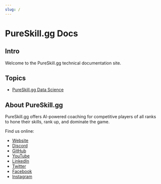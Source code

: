 ```yaml
---
slug: /
---
```


# PureSkill.gg Docs

## Intro

Welcome to the PureSkill.gg technical documentation site.

## Topics

- [PureSkill.gg Data Science](./datascience/)

## About PureSkill.gg

PureSkill.gg offers AI-powered coaching for competitive players of all ranks to hone their skills, rank up, and dominate the game.

Find us online:

- [Website]
- [Discord]
- [GitHub]
- [YouTube]
- [LinkedIn]
- [Twitter]
- [Facebook]
- [Instagram]

[discord]: https://pureskill.gg/discord
[website]: https://pureskill.gg/
[github]: https://github.com/pureskillgg/
[youtube]: https://www.youtube.com/channel/UCmgWqRfvuX94XwbuN9CEu_A
[linkedin]: https://www.linkedin.com/company/itspureskillgg
[twitter]: https://twitter.com/itspureskillgg
[facebook]: https://www.facebook.com/itspureskillgg
[instagram]: https://www.instagram.com/itspureskillgg
